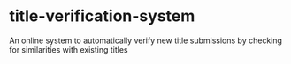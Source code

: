 # title-verification-system
An online system to automatically verify new title submissions by checking for similarities with existing titles
